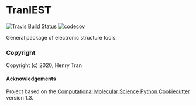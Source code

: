 TranIEST
==============================
[//]: # (Badges)
[![Travis Build Status](https://travis-ci.com/REPLACE_WITH_OWNER_ACCOUNT/TranIEST.svg?branch=master)](https://travis-ci.com/REPLACE_WITH_OWNER_ACCOUNT/TranIEST)
[![codecov](https://codecov.io/gh/REPLACE_WITH_OWNER_ACCOUNT/TranIEST/branch/master/graph/badge.svg)](https://codecov.io/gh/REPLACE_WITH_OWNER_ACCOUNT/TranIEST/branch/master)


General package of electronic structure tools.

### Copyright

Copyright (c) 2020, Henry Tran


#### Acknowledgements
 
Project based on the 
[Computational Molecular Science Python Cookiecutter](https://github.com/molssi/cookiecutter-cms) version 1.3.
